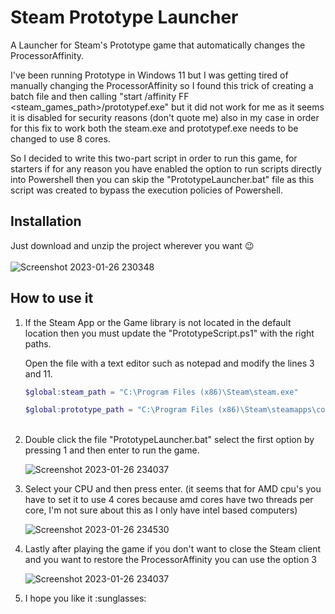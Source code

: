 # Steam Prototype Launcher
A Launcher for Steam's Prototype game that automatically changes the ProcessorAffinity.

I've been running Prototype in Windows 11 but I was getting tired of manually changing the ProcessorAffinity so I found this trick of creating a batch file and then calling "start /affinity FF <steam_games_path>/prototypef.exe" but it did not work for me as it seems it is disabled for security reasons (don't quote me) also in my case in order for this fix to work both the steam.exe and prototypef.exe needs to be changed to use 8 cores.

So I decided to write this two-part script in order to run this game, for starters if for any reason you have enabled the option to run scripts directly into Powershell then you can skip the "PrototypeLauncher.bat" file as this script was created to bypass the execution policies of Powershell.

## Installation

Just download and unzip the project wherever you want :wink:</br></br>
![Screenshot 2023-01-26 230348](https://user-images.githubusercontent.com/1012931/215014229-233fd808-1cfc-48cc-bb57-57ff9efde3a5.png)

## How to use it

<ol>
<li>
  If the Steam App or the Game library is not located in the default location then you must update the "PrototypeScript.ps1" with the right paths.

  Open the file with a text editor such as notepad and modify the lines 3 and 11.

  ```powershell
  $global:steam_path = "C:\Program Files (x86)\Steam\steam.exe"

  $global:prototype_path = "C:\Program Files (x86)\Steam\steamapps\common\Prototype\prototypef.exe"
  ```
  </br>
</li>

<li>
  Double click the file "PrototypeLauncher.bat" select the first option by pressing 1 and then enter to run the game.

  </br>

  ![Screenshot 2023-01-26 234037](https://user-images.githubusercontent.com/1012931/215017829-1d2d9e30-a0f3-4be8-85b5-2cb8630856fe.png)
</li>

<li>
  Select your CPU and then press enter. (it seems that for AMD cpu's you have to set it to use 4 cores because amd cores have two threads per core, I'm not sure about this as I only have intel based computers)

  </br>

  ![Screenshot 2023-01-26 234530](https://user-images.githubusercontent.com/1012931/215018136-a1c71e57-f387-4178-befc-d1b99895d166.png)
</li>

<li>
  Lastly after playing the game if you don't want to close the Steam client and you want to restore the ProcessorAffinity you can use the option 3
  
  ![Screenshot 2023-01-26 234037](https://user-images.githubusercontent.com/1012931/215017829-1d2d9e30-a0f3-4be8-85b5-2cb8630856fe.png)
</li>

<li>
  I hope you like it :sunglasses:
</li>
</ol>
